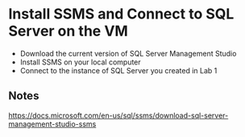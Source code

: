 # Install SSMS and Connect to SQL Server on the VM

- Download the current version of SQL Server Management Studio
- Install SSMS on your local computer
- Connect to the instance of SQL Server you created in Lab 1

## Notes

https://docs.microsoft.com/en-us/sql/ssms/download-sql-server-management-studio-ssms
